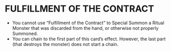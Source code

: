 # FULFILLMENT OF THE CONTRACT

*   You cannot use “Fulfillment of the Contract” to Special Summon a Ritual Monster that was discarded from the hand, or otherwise not properly Summoned.
*   You can chain to the first part of this card’s effect. However, the last part (that destroys the monster) does not start a chain.
